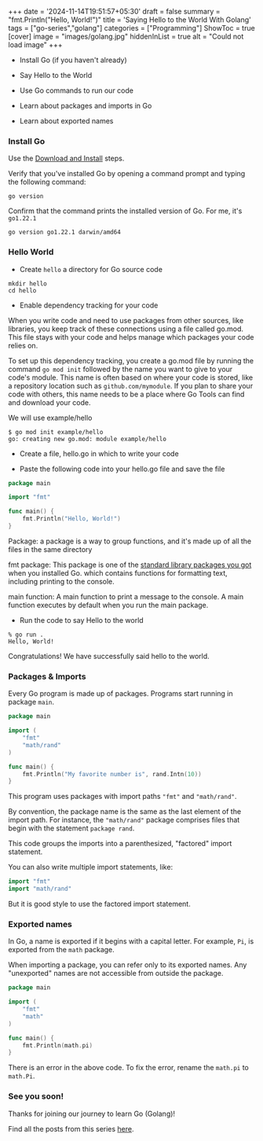 +++
date = '2024-11-14T19:51:57+05:30'
draft = false
summary = "fmt.Println(\"Hello, World!\")"
title = 'Saying Hello to the World With Golang'
tags = ["go-series","golang"]
categories = ["Programming"]
ShowToc = true
[cover]
image = "images/golang.jpg"
hiddenInList = true
alt = "Could not load image"
+++

* Install Go (if you haven't already)

* Say Hello to the World

* Use Go commands to run our code

* Learn about packages and imports in Go

* Learn about exported names

### Install Go

Use the [Download and Install](https://go.dev/doc/install) steps.

Verify that you've installed Go by opening a command prompt and typing the following command:

```shell
go version
```

Confirm that the command prints the installed version of Go. For me, it's `go1.22.1`

```shell
go version go1.22.1 darwin/amd64
```

### Hello World

* Create `hello` a directory for Go source code

```shell
mkdir hello
cd hello
```

* Enable dependency tracking for your code

When you write code and need to use packages from other sources, like libraries, you keep track of these connections using a file called go.mod. This file stays with your code and helps manage which packages your code relies on.

To set up this dependency tracking, you create a go.mod file by running the command `go mod init` followed by the name you want to give to your code's module. This name is often based on where your code is stored, like a repository location such as `github.com/mymodule`. If you plan to share your code with others, this name needs to be a place where Go Tools can find and download your code.

We will use example/hello

```shell
$ go mod init example/hello
go: creating new go.mod: module example/hello
```

* Create a file, hello.go in which to write your code

* Paste the following code into your hello.go file and save the file

```go
package main

import "fmt"

func main() {
    fmt.Println("Hello, World!")
}
```

Package: a package is a way to group functions, and it's made up of all the files in the same directory

fmt package: This package is one of the [standard library packages you got](https://pkg.go.dev/std) when you installed Go. which contains functions for formatting text, including printing to the console.

main function: A main function to print a message to the console. A main function executes by default when you run the main package.

* Run the code to say Hello to the world

```shell
% go run .
Hello, World!
```

Congratulations! We have successfully said hello to the world.


### Packages & Imports

Every Go program is made up of packages. Programs start running in package `main`.

```go
package main

import (
    "fmt"
    "math/rand"
)

func main() {
    fmt.Println("My favorite number is", rand.Intn(10))
}
```

This program uses packages with import paths `"fmt"` and `"math/rand"`.

By convention, the package name is the same as the last element of the import path. For instance, the `"math/rand"` package comprises files that begin with the statement `package rand`.

This code groups the imports into a parenthesized, "factored" import statement.

You can also write multiple import statements, like:

```go
import "fmt"
import "math/rand"
```

But it is good style to use the factored import statement.

### Exported names

In Go, a name is exported if it begins with a capital letter. For example, `Pi`, is exported from the `math` package.

When importing a package, you can refer only to its exported names. Any "unexported" names are not accessible from outside the package.

```go
package main

import (
    "fmt"
    "math"
)

func main() {
    fmt.Println(math.pi)
}
```

There is an error in the above code. To fix the error, rename the `math.pi` to `math.Pi`.

### See you soon!

Thanks for joining our journey to learn Go (Golang)!

Find all the posts from this series [here](https://sahill17.github.io/tags/go-series/).